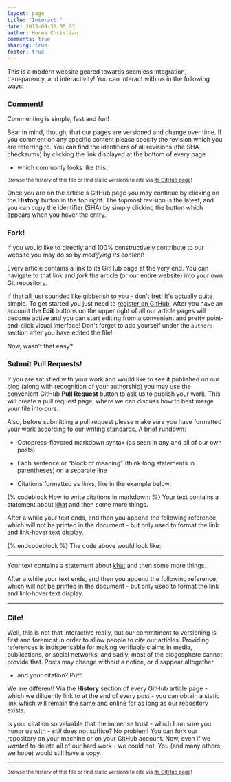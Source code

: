 ```yaml
---
layout: page
title: "Interact!"
date: 2013-09-30 05:03
author: Horea Christian
comments: true
sharing: true
footer: true
---
```


This is a modern website geared towards seamless integration, transparency, and interactivity! 
You can interact with us in the following ways:

### Comment!
Commenting is simple, fast and fun!

Bear in mind, though, that our pages are versioned and change over time.
If you comment on any specific content please specify the revision which you are referring to.
You can find the identifiers of all revisions (the SHA checksums) by clicking the link displayed at the bottom of every page
- which commonly looks like this:

<sup>Browse the history of this file *or* find static versions to cite via [its GitHub page](https://github.com/TheChymera/neuroenhance/blob/master/source/interact/index.markdown)!</sup>

Once you are on the article's GitHub page you may continue by clicking on the **History** button in the top right.
The topmost revision is the latest, and you can copy the identifier (SHA) by simply clicking the button which appears when you hover the entry.


### Fork!
If you would like to directly and 100% constructively contribute to our website you may do so by *modifying its content*!

Every article contains a link to its GitHub page at the very end. You can navigate to that link and *fork* the article (or our entire website) into your own Git repository.

If that all just sounded like gibberish to you - don't fret! 
It's actually quite simple.
To get started you just need to [register on GitHub](https://github.com/).
After you have an account the **Edit** buttons on the upper right of all our article pages will become active and you can start editing from a convenient and pretty point-and-click visual interface!
Don't forget to add yourself under the ```author:``` section after you have edited the file!

Now, wasn't that easy?


### Submit Pull Requests!
If you are satisfied with your work and would like to see it published on our blog (along with recognition of your authorship) you may use the convenient GitHub **Pull Request** button to ask us to publish your work.
This will create a pull request page, where we can discuss how to best merge your file into ours.

Also, before submitting a pull request please make sure you have formatted your work according to our writing standards.
A brief rundown:

* Octopress-flavored markdown syntax (as seen in any and all of our own posts)

* Each sentence or “block of meaning” (think long statements in parentheses) on a separate line

* Citations formatted as links, like in the example below:

{% codeblock How to write citations in markdown: %}
Your text contains a statement about [khat][giannini1986] and then some more things.

After a while your text ends, and then you append the following reference, which will not be printed in the document - but only used to format the link and link-hover text display.

[giannini1986]: https://www.ncbi.nlm.nih.gov/pubmed/3734955 "Giannini AJ, Burge H, Shaheen JM, Price WA (1986). “Khat: another drug of abuse?”. Journal of Psychoactive Drugs 18 (2): 155–8."
{% endcodeblock %}
The code above would look like:

---

Your text contains a statement about [khat][giannini1986] and then some more things.

After a while your text ends, and then you append the following reference, which will not be printed in the document - but only used to format the link and link-hover text display.

[giannini1986]: https://www.ncbi.nlm.nih.gov/pubmed/3734955 "Giannini AJ, Burge H, Shaheen JM, Price WA (1986). “Khat: another drug of abuse?”. Journal of Psychoactive Drugs 18 (2): 155–8."

---

### Cite!
Well, this is not that interactive really, but our commitment to versioning is first and foremost in order to allow people to *cite* our articles.
Providing references is indispensable for making verifiable claims in media, publications, or social networks;
and sadly, most of the blogosphere cannot provide that.
Posts may change without a notice, or disappear altogether
 - and your citation? Puff!
 
We are different! 
Via the **History** section of every GitHub article page - which we diligently link to at the end of every post - you can obtain a static link which will remain the same and online for as long as our repository exists.

Is your citation so valuable that the immense trust - which I am sure you honor us with - *still* does not suffice?
No problem!
You can fork our repository on your machine or on your GitHub account.
Now, even if we *wanted* to delete all of our hard work - we could not.
You (and many others, we hope) would still have a copy.   

---
<sup>Browse the history of this file *or* find static versions to cite via [its GitHub page](https://github.com/TheChymera/neuroenhance/blob/master/source/interact/index.markdown)!</sup>
